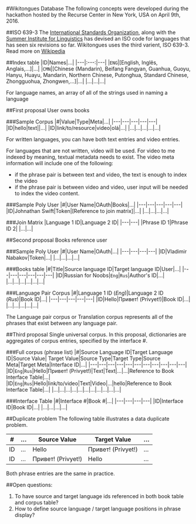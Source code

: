 #Wikitongues Database
The following concepts were developed during the hackathon hosted by the Recurse Center in New York, USA on April 9th, 2016.

##ISO 639-3
The [International Standards Organization](http://www.iso.org/iso/home.html), along with the [Summer Institute for Linguistics](http://www.sil.org/) has devised an ISO code for languages that has seen six revisions so far. Wikitongues uses the third varient, ISO 639-3. Read more on [Wikipedia](https://en.wikipedia.org/wiki/ISO_639)

##Index table
|ID|Names|…|
|---|:---:|---|
|`ENG`|[English, Inglês, Anglais,…]|…|
|`CMN`|[Chinese (Mandarin), Beifang Fangyan, Guanhua, Guoyu, Hanyu, Huayu, Mandarin, Northern Chinese, Putonghua, Standard Chinese, Zhongguohua, Zhongwen,…]|…|
|…|…|…|

For language names, an array of all of the strings used in naming a language

##First proposal
User owns books

###Sample Corpus
|#|Value|Type|Meta|…|
|---|---|---|---|---|
|ID|hello|text||…|
|ID|link/to/resource|video|olá|…|
|…|…|…|…|…|

For written languages, you can have both text entries and video entries.

For languages that are not written, video will be used. For video to me indexed by meaning, textual metadata needs to exist. The video meta information will include one of the following:
* if the phrase pair is between text and video, the text is enough to index the video
* if the phrase pair is between video and video, user input will be needed to index the video content.

###Sample Poly User
|#|User Name|OAuth|Books|…|
|---|---|---|---|---|
|ID|Johnathan Swift|Token|[Reference to join matrix]|…|
|…|…|…|…|

###Join Matrix
|Language 1 ID|Language 2 ID|
|---|---|
|Phrase ID 1|Phrase ID 2|
|…|…|

##Second proposal
Books reference user

###Sample Poly User
|#|User Name|OAuth|…|
|---|---|---|---|
|ID|Vladimir Nabakov|Token|…|
|…|…|…|…|

###Books table
|#|Title|Source language ID|Target language ID|User|…|
|---|---|---|---|---|---|
|ID|Russian for Noobs|`Eng`|`Rus`|Author's ID|…|
|…|…|…|…|…|…|

###Language Pair Corpus
|#|Language 1 ID (*Eng*)|Language 2 ID (*Rus*)|Book ID|…|
|---|---|---|---|---|
|ID|Hello|Привет! (Privyet!)|Book ID|…|
|…|…|…|…|…|

The Language pair corpus or Translation corpus represents all of the phrases that exist between any language pair.

##Third proposal
Single universal corpus. In this proposal, dictionaries are aggregates of corpus entries, specified by the interface #.

###Full corpus (phrase list)
|#|Source Language ID|Target Language ID|Source Value| Target Value|Source Type|Target Type|Source Meta|Target Meta|Interface ID|…|
|---|---|---|---|---|---|---|---|---|---|---|
|ID|`Eng`|`Rus`|Hello|Привет! (Privyet!)|Text|Text|…|…|Reference to Book Interface Table|…|
|ID|`Eng`|`Rus`|Hello|link/to/video|Text|Video|…|hello|Reference to Book Interface Table|…|
|…|…|…|…|…|…|…|…|…|…|…|

###Interface Table
|#|Interface #|Book #|…|
|---|---|---|---|
|ID|Interface ID|Book ID|…|
|…|…|…|…|

##Duplicate problem
The following table illustrates a data duplicate problem.

|#|…|Source Value|Target Value|…|
|---|---|---|---|---|
|ID|…|Hello|Привет! (Privyet!)|…|
|ID|…|Привет! (Privyet!)|Hello|…|

Both phrase entries are the same in practice.

##Open questions:
1. To have source and target language ids referenced in both book table and corpus table?
2. How to define source language / target language positions in phrase display?
